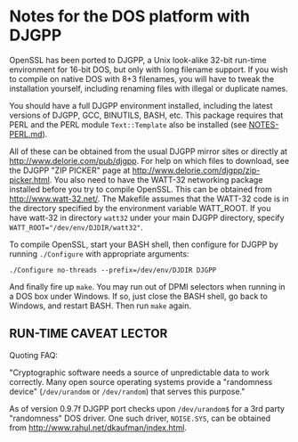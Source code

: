 Notes for the DOS platform with DJGPP
=====================================

 OpenSSL has been ported to DJGPP, a Unix look-alike 32-bit run-time
 environment for 16-bit DOS, but only with long filename support.
 If you wish to compile on native DOS with 8+3 filenames, you will
 have to tweak the installation yourself, including renaming files
 with illegal or duplicate names.

 You should have a full DJGPP environment installed, including the
 latest versions of DJGPP, GCC, BINUTILS, BASH, etc. This package
 requires that PERL and the PERL module `Text::Template` also be
 installed (see [NOTES-PERL.md](NOTES-PERL.md)).

 All of these can be obtained from the usual DJGPP mirror sites or
 directly at <http://www.delorie.com/pub/djgpp>. For help on which
 files to download, see the DJGPP "ZIP PICKER" page at
 <http://www.delorie.com/djgpp/zip-picker.html>. You also need to have
 the WATT-32 networking package installed before you try to compile
 OpenSSL. This can be obtained from <http://www.watt-32.net/>.
 The Makefile assumes that the WATT-32 code is in the directory
 specified by the environment variable WATT_ROOT. If you have watt-32
 in directory `watt32` under your main DJGPP directory, specify
 `WATT_ROOT="/dev/env/DJDIR/watt32"`.

 To compile OpenSSL, start your BASH shell, then configure for DJGPP by
 running `./Configure` with appropriate arguments:

    ./Configure no-threads --prefix=/dev/env/DJDIR DJGPP

 And finally fire up `make`. You may run out of DPMI selectors when
 running in a DOS box under Windows. If so, just close the BASH
 shell, go back to Windows, and restart BASH. Then run `make` again.

RUN-TIME CAVEAT LECTOR
 --------------

 Quoting FAQ:

  "Cryptographic software needs a source of unpredictable data to work
   correctly.  Many open source operating systems provide a "randomness
   device" (`/dev/urandom` or `/dev/random`) that serves this purpose."

 As of version 0.9.7f DJGPP port checks upon `/dev/urandom$` for a 3rd
 party "randomness" DOS driver. One such driver, `NOISE.SYS`, can be
 obtained from <http://www.rahul.net/dkaufman/index.html>.
